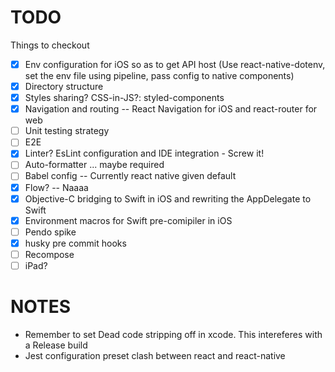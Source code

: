 # TODO
Things to checkout

- [x] Env configuration for iOS so as to get API host (Use react-native-dotenv, set the env file using pipeline, pass config to native components)
- [x] Directory structure
- [x] Styles sharing? CSS-in-JS?: styled-components
- [x] Navigation and routing -- React Navigation for iOS and react-router for web
- [ ] Unit testing strategy
- [ ] E2E
- [x] Linter? EsLint configuration and IDE integration - Screw it!
- [ ] Auto-formatter ... maybe required
- [ ] Babel config -- Currently react native given default
- [x] Flow? -- Naaaa
- [x] Objective-C bridging to Swift in iOS and rewriting the AppDelegate to Swift
- [x] Environment macros for Swift pre-comipiler in iOS
- [ ] Pendo spike
- [x] husky pre commit hooks
- [ ] Recompose
- [ ] iPad?

# NOTES
- Remember to set Dead code stripping off in xcode. This intereferes with a Release build
- Jest configuration preset clash between react and react-native
